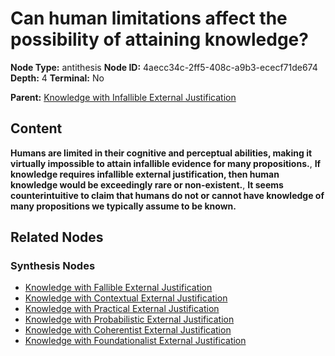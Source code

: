 # Can human limitations affect the possibility of attaining knowledge?

**Node Type:** antithesis
**Node ID:** 4aecc34c-2ff5-408c-a9b3-ececf71de674
**Depth:** 4
**Terminal:** No

**Parent:** [Knowledge with Infallible External Justification](knowledge-with-infallible-external-justification-synthesis-5002887c-d414-47e7-b8fb-3296ad4f517c.md)

## Content

**Humans are limited in their cognitive and perceptual abilities, making it virtually impossible to attain infallible evidence for many propositions.**, **If knowledge requires infallible external justification, then human knowledge would be exceedingly rare or non-existent.**, **It seems counterintuitive to claim that humans do not or cannot have knowledge of many propositions we typically assume to be known.**

## Related Nodes

### Synthesis Nodes

- [Knowledge with Fallible External Justification](knowledge-with-fallible-external-justification-synthesis-0a2e0539-10c9-486c-8917-1ff96e100351.md)
- [Knowledge with Contextual External Justification](knowledge-with-contextual-external-justification-synthesis-c7b83e18-4535-405d-bf83-388ce0e10150.md)
- [Knowledge with Practical External Justification](knowledge-with-practical-external-justification-synthesis-a6f2cdf0-af7d-4707-80ad-49d75a0e3640.md)
- [Knowledge with Probabilistic External Justification](knowledge-with-probabilistic-external-justification-synthesis-96bd7fc0-e7ca-4c2c-8542-435cd7223978.md)
- [Knowledge with Coherentist External Justification](knowledge-with-coherentist-external-justification-synthesis-614f14bc-07d1-491c-8c4a-618600109438.md)
- [Knowledge with Foundationalist External Justification](knowledge-with-foundationalist-external-justification-synthesis-9cf79510-cb88-404a-a18d-68dfce41f482.md)
